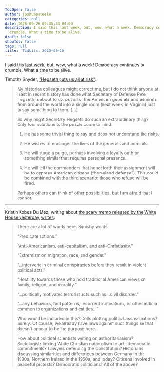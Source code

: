 ```yaml
---
TocOpen: false
author: joshuapsteele
categories: null
date: 2025-09-26 09:35:33-04:00
description: I said this last week, but, wow, what a week. Democracy continues to
  crumble. What a time to be alive.
draft: false
showToc: false
tags: null
title: 'Tidbits: 2025-09-26'
---
```


I said this [last week](/blog/tidbits-2025-09-19), but, wow, what a week! Democracy continues to crumble. What a time to be alive.

Timothy Snyder, ["Hegseth puts us all at risk"](https://snyder.substack.com/p/hegseth-puts-us-all-at-risk): 

> My historian colleagues might correct me, but I do not think anyone at least in recent history has done what Secretary of Defense Pete Hegseth is about to do: put all of the American generals and admirals from around the world into a single room (next week, in Virginia) just to say something to them. [...]
> 
> So why might Secretary Hegseth do such an extraordinary thing? Only four solutions to the puzzle come to mind.
> 
> 1. He has some trivial thing to say and does not understand the risks.
>
> 2. He wishes to endanger the lives of the generals and admirals.
>
> 3. He will stage a purge, perhaps involving a loyalty oath or something similar that requires personal presence.
>
> 4. He will tell the commanders that henceforth their assignment will be to oppress American citizens (“homeland defense”). This could be combined with the third scenario: those who refuse will be fired.
> 
> Perhaps others can think of other possibilities, but I am afraid that I cannot.

---

Kristin Kobes Du Mez, writing about [the scary memo released by the White House yesterday](https://www.whitehouse.gov/presidential-actions/2025/09/countering-domestic-terrorism-and-organized-political-violence/), [writes](https://kristindumez.substack.com/p/on-countering-domestic-terrorism): 

> There are a lot of words here. Squishy words.
> 
> “Predicate actions.”
>
> “Anti-Americanism, anti-capitalism, and anti-Christianity.”
>
> “Extremism on migration, race, and gender.”
> 
> “…intervene in criminal conspiracies before they result in violent political acts.”
>
> “Hostility towards those who hold traditional American views on family, religion, and morality.”
>
> “…politically motivated terrorist acts such as…civil disorder.”
> 
> “…any behaviors, fact patterns, recurrent motivations, or other indicia common to organizations and entities…”
> 
> Who would be included in this? Cells plotting political assassinations? Surely. Of course, we already have laws against such things so that doesn’t appear to be the purpose here.
> 
> How about political scientists writing on authoritarianism? Sociologists linking White Christian nationalism to anti-democratic commitments? Lawyers defending the Constitution? Historians discussing similarities and differences between Germany in the 1930s, Northern Ireland in the 1960s, and today? Citizens involved in peaceful protests? Democratic politicians? All of the above?